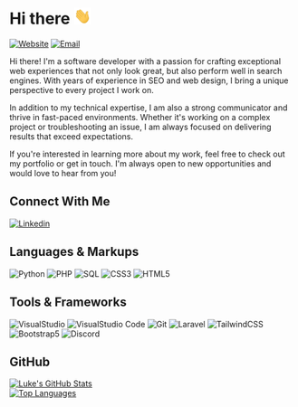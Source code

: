 # Hi there <img src="https://raw.githubusercontent.com/LaurenceRawlings/LaurenceRawlings/master/images/wave.gif" width="30px">

[![Website](https://img.shields.io/website?label=lukefarmer.co.uk&style=for-the-badge&url=https%3A%2F%2Flukefarmer.co.uk&logo=cloudflare&logoColor=4B7F93&labelColor=151515&color=dadada)](https://lukefarmer.co.uk)
[![Email](https://img.shields.io/badge/Email-contact%40lukefarmer%2Eco%2Euk-informational?style=for-the-badge&logo=minutemailer&logoColor=4B7F93&labelColor=151515&color=dadada)](mailto:contact@lukefarmer.co.uk)

Hi there! I'm a software developer with a passion for crafting exceptional web experiences that not only look great, but also perform well in search engines. With years of experience in SEO and web design, I bring a unique perspective to every project I work on.

In addition to my technical expertise, I am also a strong communicator and thrive in fast-paced environments. Whether it's working on a complex project or troubleshooting an issue, I am always focused on delivering results that exceed expectations.

If you're interested in learning more about my work, feel free to check out my portfolio or get in touch. I'm always open to new opportunities and would love to hear from you!

## Connect With Me

[![Linkedin](https://img.shields.io/badge/Linkedin-Connect-informational?style=for-the-badge&logo=linkedin&logoColor=4B7F93&labelColor=151515&color=dadada)](https://www.linkedin.com/in/l-farmer/)

## Languages & Markups

![Python](https://img.shields.io/badge/Python-informational?style=for-the-badge&logo=python&logoColor=4B7F93&color=151515)
![PHP](https://img.shields.io/badge/PHP-informational?style=for-the-badge&logo=php&logoColor=4B7F93&color=151515)
![SQL](https://img.shields.io/badge/SQL-informational?style=for-the-badge&logo=mysql&logoColor=4B7F93&color=151515)
![CSS3](https://img.shields.io/badge/CSS3-informational?style=for-the-badge&logo=css3&logoColor=4B7F93&color=151515)
![HTML5](https://img.shields.io/badge/HTML5-informational?style=for-the-badge&logo=html5&logoColor=4B7F93&color=151515)

## Tools & Frameworks

![VisualStudio](https://img.shields.io/badge/VisualStudio-informational?style=for-the-badge&logo=visual-studio&logoColor=4B7F93&color=151515)
![VisualStudio Code](https://img.shields.io/badge/VisualStudio_Code-informational?style=for-the-badge&logo=visual-studio-code&logoColor=4B7F93&color=151515)
![Git](https://img.shields.io/badge/Git-informational?style=for-the-badge&logo=git&logoColor=4B7F93&color=151515)
![Laravel](https://img.shields.io/badge/Laravel-informational?style=for-the-badge&logo=laravel&logoColor=4B7F93&color=151515)
![TailwindCSS](https://img.shields.io/badge/TailwindCSS-informational?style=for-the-badge&logo=tailwind-css&logoColor=4B7F93&color=151515)
![Bootstrap5](https://img.shields.io/badge/bootstrap-informational?style=for-the-badge&logo=bootstrap&logoColor=4B7F93&color=151515)
![Discord](https://img.shields.io/badge/Discord_API-informational?style=for-the-badge&logo=discord&logoColor=4B7F93&color=151515)

## GitHub

[![Luke's GitHub Stats](https://github-readme-stats.vercel.app/api?username=Luke-Farmer&count_private=true&show_icons=true&theme=dark&hide_border=true&border_radius=0&custom_title=Statistics)](https://github.com/Luke-Farmer)
<br/>
[![Top Languages](https://github-readme-stats.vercel.app/api/top-langs/?username=Luke-Farmer&langs_count=10&layout=compact&theme=dark&card_width=445&hide_border=true&border_radius=0)](https://github.com/Luke-Farmer)
